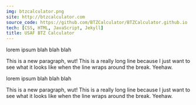 ```yaml
---
img: btzcalculator.png
site: http://btzcalculator.com
source_code: https://github.com/BTZCalculator/BTZCalculator.github.io
tech: [CSS, HTML, JavaScript, Jekyll]
title: USAF BTZ Calculator
---
```


lorem ipsum blah blah blah

This is a new paragraph, wut! This is a really long line because I just want to see what it looks like when the line wraps around the break. Yeehaw.

lorem ipsum blah blah blah

This is a new paragraph, wut! This is a really long line because I just want to see what it looks like when the line wraps around the break. Yeehaw.